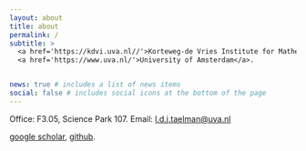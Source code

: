 ```yaml
---
layout: about
title: about
permalink: /
subtitle: >
  <a href='https://kdvi.uva.nl//'>Korteweg-de Vries Institute for Mathematics</a>,
  <a href='https://www.uva.nl/'>University of Amsterdam</a>.


news: true # includes a list of news items
social: false # includes social icons at the bottom of the page
---
```

Office: F3.05, Science Park 107. Email:
[l.d.j.taelman@uva.nl](mailto:l.d.j.taelman@uva.nl)

[google scholar](https://scholar.google.com/citations?user=TbTCE3gAAAAJ&hl=en),
[github](https://github.com/LennyTaelman).
